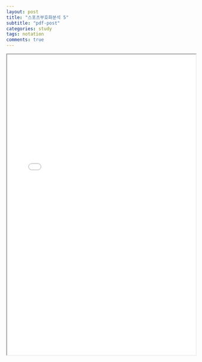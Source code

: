 ```yaml
---
layout: post
title: "스포츠부호화분석 5"
subtitle: "pdf-post"
categories: study
tags: notation
comments: true
---
```

<iframe src="/data/pdf/chap5.pdf" width="100%" height="800em"></iframe>
